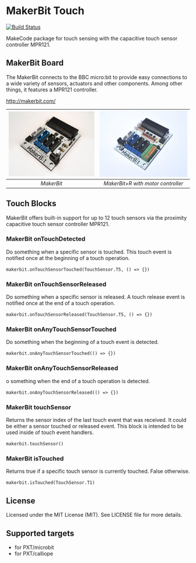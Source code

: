 # MakerBit Touch

[![Build Status](https://travis-ci.org/1010Technologies/pxt-makerbit-touch.svg?branch=master)](https://travis-ci.org/1010Technologies/pxt-makerbit-touch)

MakeCode package for touch sensing with the capacitive touch sensor controller MPR121.

## MakerBit Board
The MakerBit connects to the BBC micro:bit to provide easy connections to a wide variety of sensors, actuators and other components. Among other things, it features a MPR121 controller.

http://makerbit.com/

| ![MakerBit](https://github.com/1010Technologies/pxt-makerbit/raw/master/MakerBit.png "MakerBit") | ![MakerBit+R](https://github.com/1010Technologies/pxt-makerbit/raw/master/MakerBit+R.png "MakerBit+R")  |
|:--:|:--:|
| *MakerBit* | *MakerBit+R with motor controller* |

## Touch Blocks
MakerBit offers built-in support for up to 12 touch sensors via the proximity capacitive touch sensor controller MPR121.

### MakerBit onTouchDetected
Do something when a specific sensor is touched. This touch event is notified once at the beginning of a touch operation.
```sig
makerbit.onTouchSensorTouched(TouchSensor.T5, () => {})
```

### MakerBit onTouchSensorReleased
Do something when a specific sensor is released. A touch release event is notified once at the end of a touch operation.
```sig
makerbit.onTouchSensorReleased(TouchSensor.T5, () => {})
```

### MakerBit onAnyTouchSensorTouched
Do something when the beginning of a touch event is detected.
```sig
makerbit.onAnyTouchSensorTouched(() => {})
```

### MakerBit onAnyTouchSensorReleased
o something when the end of a touch operation is detected.
```sig
makerbit.onAnyTouchSensorReleased(() => {})
```

### MakerBit touchSensor
Returns the sensor index of the last touch event that was received. It could be either a sensor touched or released event. This block is intended to be used inside of touch event handlers.
```sig
makerbit.touchSensor()
```

### MakerBit isTouched
Returns true if a specific touch sensor is currently touched. False otherwise.
```sig
makerbit.isTouched(TouchSensor.T1)
```

## License

Licensed under the MIT License (MIT). See LICENSE file for more details.

## Supported targets

* for PXT/microbit
* for PXT/calliope
